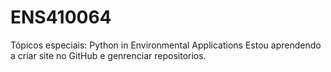 # ENS410064
 Tópicos especiais: Python in Environmental Applications
Estou aprendendo a criar site no GitHub e genrenciar repositorios.
